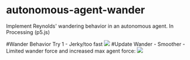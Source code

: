 # autonomous-agent-wander
Implement Reynolds' wandering behavior in an autonomous agent. In Processing (p5.js)

#Wander Behavior Try 1 - Jerky/too fast
<img src ="https://media.giphy.com/media/l0HlHrt4Q07ynIltm/giphy.gif"/>
#Update Wander - Smoother - Limited wander force and increased max agent force:
<img src ="https://media.giphy.com/media/3oz8xOvYGp4R7suQRG/giphy.gif"/>
